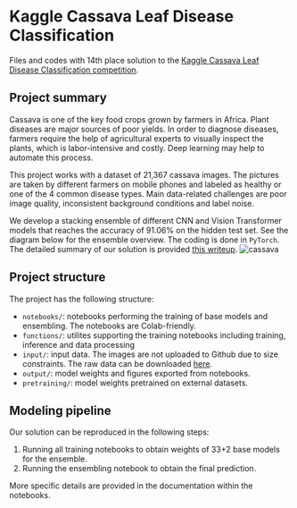 # Kaggle Cassava Leaf Disease Classification

Files and codes with 14th place solution to the [Kaggle Cassava Leaf Disease Classification competition](https://www.kaggle.com/c/cassava-leaf-disease-classification).


## Project summary

Cassava is one of the key food crops grown by farmers in Africa. Plant diseases are major sources of poor yields. In order to diagnose diseases, farmers require the help of agricultural experts to visually inspect the plants, which is labor-intensive and costly. Deep learning may help to automate this process.

This project works with a dataset of 21,367 cassava images. The pictures are taken by different farmers on mobile phones and labeled as healthy or one of the 4 common disease types. Main data-related challenges are poor image quality, inconsistent background conditions and label noise.

We develop a stacking ensemble of different CNN and Vision Transformer models that reaches the accuracy of 91.06% on the hidden test set. See the diagram below for the ensemble overview. The coding is done in `PyTorch`. The detailed summary of our solution is provided [this writeup](https://www.kaggle.com/c/cassava-leaf-disease-classification/discussion/220751).
![cassava](https://i.postimg.cc/d1dcZ6Zv/cassava.png)


## Project structure

The project has the following structure:
- `notebooks/`: notebooks performing the training of base models and ensembling. The notebooks are Colab-friendly.
- `functions/`: utilites supporting the training notebooks including training, inference and data processing
- `input/`: input data. The images are not uploaded to Github due to size constraints. The raw data can be downloaded [here](https://www.kaggle.com/c/cassava-leaf-disease-classification).
- `output/`: model weights and figures exported from notebooks.
- `pretraining/`: model weights pretrained on external datasets.

## Modeling pipeline

Our solution can be reproduced in the following steps:
1. Running all training notebooks to obtain weights of 33+2 base models for the ensemble.
2. Running the ensembling notebook to obtain the final prediction.

More specific details are provided in the documentation within the notebooks.
